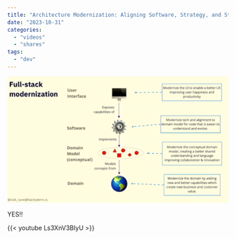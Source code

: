 ```yaml
---
title: "Architecture Modernization: Aligning Software, Strategy, and Structure - Nick Tune "
date: "2023-10-31"
categories:
  - "videos"
  - "shares"
tags:
  - "dev"
---
```


![](modernization.png "Full-stack Modernization")

YES!!

{{< youtube Ls3XnV3BIyU >}}